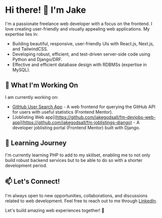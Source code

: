 # Hi there! 👋 I'm Jake

I'm a passionate freelance web developer with a focus on the frontend. I love creating user-friendly and visually appealing web applications. My expertise lies in:

- Building beautiful, responsive, user-friendly UIs with React.js, Next.js, and TailwindCSS.
- Developing robust, efficient, and test-driven server-side code using Python and Django/DRF.
- Effective and efficient database design with RDBMSs (expertise in MySQL).

## 🔨 What I'm Working On

I am currently working on:
- [GitHub User Search App](https://github.com/jakegodsall/fm-github-user-search-app) - A web frontend for querying the GitHub API for users with useful statistics (Frontend Mentor).
- [Joblisting Web app](https://github.com/jakegodsall/fm-devjobs-web-app](https://github.com/jakegodsall/fm-joblistings-django) - A developer joblisting portal (Frontend Mentor) built with Django.

## 🌱 Learning Journey

I'm currently learning PHP to add to my skillset, enabling me to not only build robust backend services but to be able to do so with a shorter development period.

## 📫 Let's Connect!

I'm always open to new opportunities, collaborations, and discussions related to web development. Feel free to reach out to me through [LinkedIn](https://www.linkedin.com/in/godsalljake/).

Let's build amazing web experiences together! 🚀
